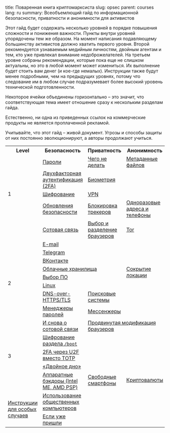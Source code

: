 title: Поваренная книга криптомарксиста
slug: opsec
parent: courses
lang: ru
summary: Всеобъемлющий гайд по информационной безопасности, приватности и анонимности для активистов

Этот гайд будет содержать несколько уровней в порядке повышения сложности и понижения важности. Пункты внутри уровней упорядочены тем же образом. На момент написания подавляющему большинству активистов должно хватить первого уровня. Второй рекомендуется узнаваемым медийным личностям, двойным агентам и тем, кто уже привлекал внимание недоброжелателей. На третьем уровне собраны рекомендации, которые пока еще не слишком актуальны, но это в любой момент может измениться. Их выполнение будет стоить вам денег (и кое-где немалых). Инструкции также будут менее подробными, чем на предыдущих уровнях, потому что следование им в любом случае подразумевает более высокий уровень технической подготовленности.

Некоторое ячейки объединены горизонтально – это значит, что соответствующая тема имеет отношение сразу к нескольким разделам гайда.

Естественно, ни одна из приведенных ссылок на коммерческие продукты не является проплаченной рекламой.

Учитывайте, что этот гайд – живой документ. Угрозы и способы защиты от них постоянно эволюционируют, а авторы продолжают учиться.

<table>
    <colgroup>
        <col style="width: 6.87285%;">
        <col style="width: 27.7514%;">
        <col style="width: 34.0676%;">
        <col style="width: 31.3219%;">
    </colgroup>
    <tbody>
    <tr>
        <th>Level</th>
        <th>Безопасность</th>
        <th>Приватность</th>
        <th>Анонимность</th>
    </tr>
    <tr>
        <td rowspan="8">1<br><br><br><br><br><br></td>
        <td><a href="">Пароли</a></td>
        <td><a href="">Чего не делать</a></td>
        <td><a href="">Метаданные файлов</a></td>
    </tr>
    <tr>
        <td colspan="1"><a href="">Двухфакторная аутентификация (2FA)</a></td>
        <td colspan="2"><a href="">Биометрия</a>
        </td>
    </tr>
    <tr>
        <td colspan="1"><a href="">Шифрование</a></td>
        <td colspan="2"><a href="">VPN</a></td>
    </tr>
    <tr>
        <td><a href="">Обновления безопасности</a></td>
        <td><a href="">Блокировка трекеров</a></td>
        <td><a href="">Одноразовые адреса и телефоны</a></td>
    </tr>
    <tr>
        <td><a href="">Сотовая связь</a></td>
        <td><a href="">Выбор и разделение браузеров</a></td>
        <td><a href="">Tor</a></td>
    </tr>
    <tr>
        <td colspan="2"><a href="">E-mail</a></td>
        <td rowspan="7"><a href="">Сокрытие локации</a></td>
    </tr>
    <tr>
        <td colspan="2"><a href="">Telegram</a></td>
    </tr>
    <tr>
        <td colspan="2"><a href="">ВКонтакте</a></td>
    </tr>
    <tr>
        <td rowspan="6">2<br><br><br><br><br><br></td>
        <td colspan="2"><a href="">Облачные хранилища</a></td>
    </tr>
    <tr>
        <td colspan="2"><a href="">Выбор ПО</a></td>
    </tr>
    <tr>
        <td colspan="2"><a href="">Linux</a></td>
    </tr>
    <tr>
        <td><a href="">DNS-over-HTTPS/TLS</a></td>
        <td><a href="">Поисковые системы</a></td>
    </tr>
    <tr>
        <td><a href="">Менеджеры паролей</a></td>
        <td colspan="2"><a href="">Мессенжеры</a></td>
    </tr>
    <tr>
        <td><a href="">И снова о сотовой связи</a></td>
        <td colspan="2"><a href="">Продвинутая модификация браузеров</a></td>
    </tr>
    <tr>
        <td rowspan="4">3<br><br><br></td>
        <td><a href="">Шифрование раздела <code>/boot</code></a></td>
        <td rowspan="6"><a href="">Свободные смартфоны</a></td>
        <td rowspan="6"><a href="">Криптовалюты</a></td>
    </tr>
    <tr>
        <td><a href="">2FA через U2F вместо TOTP</a></td>
    </tr>
    <tr>
        <td><a href="">«Двойное дно»</a></td>
    </tr>
    <tr>
        <td><a href="">Аппаратные бэкдоры (Intel ME, AMD PSP)</a></td>
    </tr>
    <tr>
        <td rowspan="2"><a href="">Инструкции для особых случаев</a></td>
        <td><a href="">Использование общественных компьютеров</a></td>
    </tr>
    <tr>
        <td><a href="">Если уже пришли</a></td>
    </tr>
    </tbody>
</table>